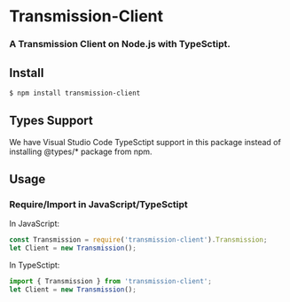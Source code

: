 # Transmission-Client

### A Transmission Client on Node.js with TypeSctipt.

## Install

```bash
$ npm install transmission-client
```

## Types Support
We have Visual Studio Code TypeSctipt support in this package instead of installing @types/* package from npm.

## Usage

### Require/Import in JavaScript/TypeSctipt

In JavaScript:
```javascript
const Transmission = require('transmission-client').Transmission;
let Client = new Transmission();
```
In TypeSctipt:
```typescript
import { Transmission } from 'transmission-client';
let Client = new Transmission();
```